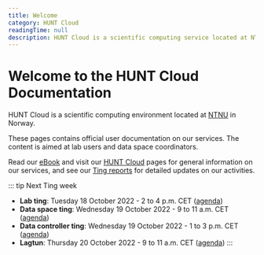 ```yaml
---
title: Welcome
category: HUNT Cloud
readingTime: null
description: HUNT Cloud is a scientific computing service located at NTNU in Norway. These pages contains official user documentation on our cloud services. Their content is aimed at lab users.
---
```


# Welcome to the HUNT Cloud Documentation

HUNT Cloud is a scientific computing environment located at [NTNU](https://www.ntnu.edu/) in Norway.

These pages contains official user documentation on our services. The content is aimed at lab users and data space coordinators.

Read our [eBook](https://assets.hdc.ntnu.no/assets/ebook-hunt-cloud-services.pdf) and visit our [HUNT Cloud](https://www.ntnu.edu/mh/huntcloud) pages for general information on our services, and see our [Ting reports](/tingweek/#reports) for detailed updates on our activities.

::: tip Next Ting week

- **Lab ting**: Tuesday 18 October 2022 - 2 to 4 p.m. CET ([agenda](https://assets.hdc.ntnu.no/assets/tingweek/hunt-cloud-tingweek7-labting-agenda.pdf))
- **Data space ting**: Wednesday 19 October 2022 - 9 to 11 a.m. CET ([agenda](https://assets.hdc.ntnu.no/assets/tingweek/hunt-cloud-tingweek7-dataspaceting-agenda.pdf))
- **Data controller ting**: Wednesday 19 October 2022 - 1 to 3 p.m. CET ([agenda](https://assets.hdc.ntnu.no/assets/tingweek/hunt-cloud-tingweek7-datacontrollerting-agenda.pdf))
- **Lagtun**: Thursday 20 October 2022 - 9 to 11 a.m. CET ([agenda](https://assets.hdc.ntnu.no/assets/tingweek/hunt-cloud-tingweek7-lagtun-agenda.pdf))
:::
